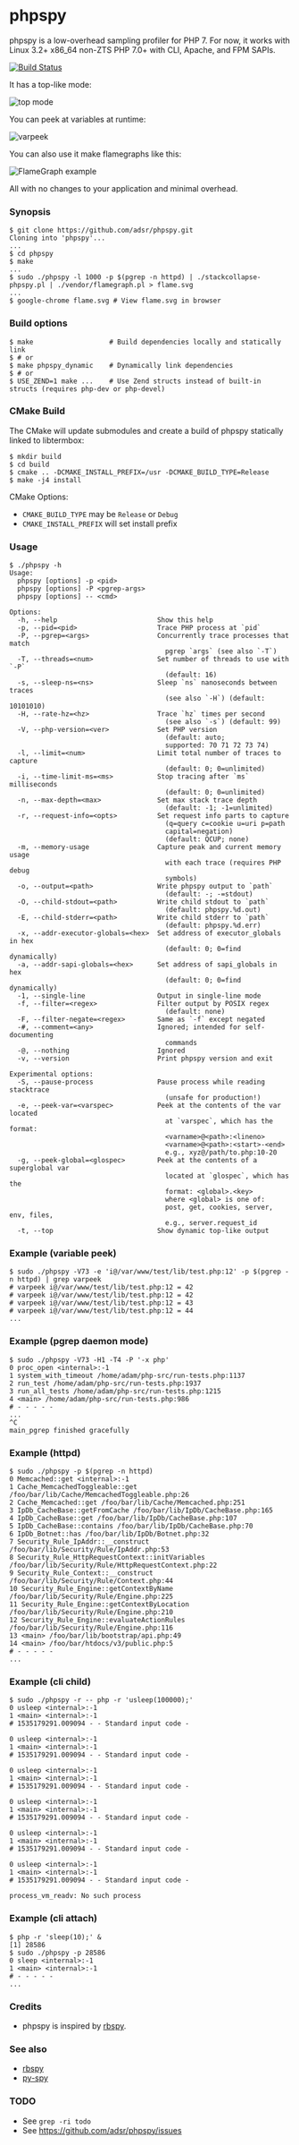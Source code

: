 # phpspy

phpspy is a low-overhead sampling profiler for PHP 7. For now, it works with
Linux 3.2+ x86_64 non-ZTS PHP 7.0+ with CLI, Apache, and FPM SAPIs.

[![Build Status](https://travis-ci.org/adsr/phpspy.svg?branch=master)](https://travis-ci.org/adsr/phpspy)

It has a top-like mode:

![top mode](https://i.imgur.com/E8QTUfE.gif)

You can peek at variables at runtime:

![varpeek](https://i.imgur.com/HlpPd0x.gif)

You can also use it make flamegraphs like this:

![FlameGraph example](https://i.imgur.com/7DKdnmh.gif)

All with no changes to your application and minimal overhead.

### Synopsis

    $ git clone https://github.com/adsr/phpspy.git
    Cloning into 'phpspy'...
    ...
    $ cd phpspy
    $ make
    ...
    $ sudo ./phpspy -l 1000 -p $(pgrep -n httpd) | ./stackcollapse-phpspy.pl | ./vendor/flamegraph.pl > flame.svg
    ...
    $ google-chrome flame.svg # View flame.svg in browser

### Build options

    $ make                   # Build dependencies locally and statically link
    $ # or
    $ make phpspy_dynamic    # Dynamically link dependencies
    $ # or
    $ USE_ZEND=1 make ...    # Use Zend structs instead of built-in structs (requires php-dev or php-devel)
    
### CMake Build

The CMake will update submodules and create a build of phpspy statically linked to libtermbox:

    $ mkdir build
    $ cd build
    $ cmake .. -DCMAKE_INSTALL_PREFIX=/usr -DCMAKE_BUILD_TYPE=Release
    $ make -j4 install
    
CMake Options:

  * `CMAKE_BUILD_TYPE` may be `Release` or `Debug`
  * `CMAKE_INSTALL_PREFIX` will set install prefix

### Usage
    $ ./phpspy -h
    Usage:
      phpspy [options] -p <pid>
      phpspy [options] -P <pgrep-args>
      phpspy [options] -- <cmd>

    Options:
      -h, --help                         Show this help
      -p, --pid=<pid>                    Trace PHP process at `pid`
      -P, --pgrep=<args>                 Concurrently trace processes that match
                                           pgrep `args` (see also `-T`)
      -T, --threads=<num>                Set number of threads to use with `-P`
                                           (default: 16)
      -s, --sleep-ns=<ns>                Sleep `ns` nanoseconds between traces
                                           (see also `-H`) (default: 10101010)
      -H, --rate-hz=<hz>                 Trace `hz` times per second
                                           (see also `-s`) (default: 99)
      -V, --php-version=<ver>            Set PHP version
                                           (default: auto;
                                           supported: 70 71 72 73 74)
      -l, --limit=<num>                  Limit total number of traces to capture
                                           (default: 0; 0=unlimited)
      -i, --time-limit-ms=<ms>           Stop tracing after `ms` milliseconds
                                           (default: 0; 0=unlimited)
      -n, --max-depth=<max>              Set max stack trace depth
                                           (default: -1; -1=unlimited)
      -r, --request-info=<opts>          Set request info parts to capture
                                           (q=query c=cookie u=uri p=path
                                           capital=negation)
                                           (default: QCUP; none)
      -m, --memory-usage                 Capture peak and current memory usage
                                           with each trace (requires PHP debug
                                           symbols)
      -o, --output=<path>                Write phpspy output to `path`
                                           (default: -; -=stdout)
      -O, --child-stdout=<path>          Write child stdout to `path`
                                           (default: phpspy.%d.out)
      -E, --child-stderr=<path>          Write child stderr to `path`
                                           (default: phpspy.%d.err)
      -x, --addr-executor-globals=<hex>  Set address of executor_globals in hex
                                           (default: 0; 0=find dynamically)
      -a, --addr-sapi-globals=<hex>      Set address of sapi_globals in hex
                                           (default: 0; 0=find dynamically)
      -1, --single-line                  Output in single-line mode
      -f, --filter=<regex>               Filter output by POSIX regex
                                           (default: none)
      -F, --filter-negate=<regex>        Same as `-f` except negated
      -#, --comment=<any>                Ignored; intended for self-documenting
                                           commands
      -@, --nothing                      Ignored
      -v, --version                      Print phpspy version and exit

    Experimental options:
      -S, --pause-process                Pause process while reading stacktrace
                                           (unsafe for production!)
      -e, --peek-var=<varspec>           Peek at the contents of the var located
                                           at `varspec`, which has the format:
                                           <varname>@<path>:<lineno>
                                           <varname>@<path>:<start>-<end>
                                           e.g., xyz@/path/to.php:10-20
      -g, --peek-global=<glospec>        Peek at the contents of a superglobal var
                                           located at `glospec`, which has the
                                           format: <global>.<key>
                                           where <global> is one of:
                                           post, get, cookies, server, env, files,
                                           e.g., server.request_id
      -t, --top                          Show dynamic top-like output


### Example (variable peek)

    $ sudo ./phpspy -V73 -e 'i@/var/www/test/lib/test.php:12' -p $(pgrep -n httpd) | grep varpeek
    # varpeek i@/var/www/test/lib/test.php:12 = 42
    # varpeek i@/var/www/test/lib/test.php:12 = 42
    # varpeek i@/var/www/test/lib/test.php:12 = 43
    # varpeek i@/var/www/test/lib/test.php:12 = 44
    ...

### Example (pgrep daemon mode)

    $ sudo ./phpspy -V73 -H1 -T4 -P '-x php'
    0 proc_open <internal>:-1
    1 system_with_timeout /home/adam/php-src/run-tests.php:1137
    2 run_test /home/adam/php-src/run-tests.php:1937
    3 run_all_tests /home/adam/php-src/run-tests.php:1215
    4 <main> /home/adam/php-src/run-tests.php:986
    # - - - - -
    ...
    ^C
    main_pgrep finished gracefully

### Example (httpd)

    $ sudo ./phpspy -p $(pgrep -n httpd)
    0 Memcached::get <internal>:-1
    1 Cache_MemcachedToggleable::get /foo/bar/lib/Cache/MemcachedToggleable.php:26
    2 Cache_Memcached::get /foo/bar/lib/Cache/Memcached.php:251
    3 IpDb_CacheBase::getFromCache /foo/bar/lib/IpDb/CacheBase.php:165
    4 IpDb_CacheBase::get /foo/bar/lib/IpDb/CacheBase.php:107
    5 IpDb_CacheBase::contains /foo/bar/lib/IpDb/CacheBase.php:70
    6 IpDb_Botnet::has /foo/bar/lib/IpDb/Botnet.php:32
    7 Security_Rule_IpAddr::__construct /foo/bar/lib/Security/Rule/IpAddr.php:53
    8 Security_Rule_HttpRequestContext::initVariables /foo/bar/lib/Security/Rule/HttpRequestContext.php:22
    9 Security_Rule_Context::__construct /foo/bar/lib/Security/Rule/Context.php:44
    10 Security_Rule_Engine::getContextByName /foo/bar/lib/Security/Rule/Engine.php:225
    11 Security_Rule_Engine::getContextByLocation /foo/bar/lib/Security/Rule/Engine.php:210
    12 Security_Rule_Engine::evaluateActionRules /foo/bar/lib/Security/Rule/Engine.php:116
    13 <main> /foo/bar/lib/bootstrap/api.php:49
    14 <main> /foo/bar/htdocs/v3/public.php:5
    # - - - - -
    ...

### Example (cli child)

    $ sudo ./phpspy -r -- php -r 'usleep(100000);'
    0 usleep <internal>:-1
    1 <main> <internal>:-1
    # 1535179291.009094 - - Standard input code -

    0 usleep <internal>:-1
    1 <main> <internal>:-1
    # 1535179291.009094 - - Standard input code -

    0 usleep <internal>:-1
    1 <main> <internal>:-1
    # 1535179291.009094 - - Standard input code -

    0 usleep <internal>:-1
    1 <main> <internal>:-1
    # 1535179291.009094 - - Standard input code -

    0 usleep <internal>:-1
    1 <main> <internal>:-1
    # 1535179291.009094 - - Standard input code -

    0 usleep <internal>:-1
    1 <main> <internal>:-1
    # 1535179291.009094 - - Standard input code -

    process_vm_readv: No such process

### Example (cli attach)

    $ php -r 'sleep(10);' &
    [1] 28586
    $ sudo ./phpspy -p 28586
    0 sleep <internal>:-1
    1 <main> <internal>:-1
    # - - - - -
    ...

### Credits

* phpspy is inspired by [rbspy][0].

### See also

* [rbspy][0]
* [py-spy][1]

### TODO

* See `grep -ri todo`
* See https://github.com/adsr/phpspy/issues

[0]: https://github.com/rbspy/rbspy
[1]: https://github.com/benfred/py-spy
